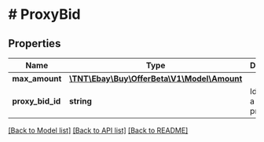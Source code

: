 # # ProxyBid

## Properties

Name | Type | Description | Notes
------------ | ------------- | ------------- | -------------
**max_amount** | [**\TNT\Ebay\Buy\OfferBeta\V1\Model\Amount**](Amount.md) |  | [optional]
**proxy_bid_id** | **string** | Identifier of a specific proxy bid. | [optional]

[[Back to Model list]](../../README.md#models) [[Back to API list]](../../README.md#endpoints) [[Back to README]](../../README.md)
